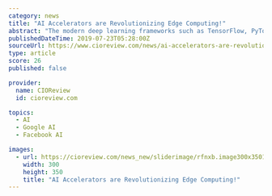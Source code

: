 ```yaml
---
category: news
title: "AI Accelerators are Revolutionizing Edge Computing!"
abstract: "The modern deep learning frameworks such as TensorFlow, PyTorch, Apache MXNet, and Microsoft CNTK leverage GPU capabilities to accelerate ML training. However, the capabilities of edge computing are limited when compared to data centers and public cloud ..."
publishedDateTime: 2019-07-23T05:28:00Z
sourceUrl: https://www.cioreview.com/news/ai-accelerators-are-revolutionizing-edge-computing-nid-29938-cid-175.html
type: article
score: 26
published: false

provider:
  name: CIOReview
  id: cioreview.com

topics:
  - AI
  - Google AI
  - Facebook AI

images:
  - url: https://cioreview.com/news_new/sliderimage/rfnxb.image300x35012356.jpg
    width: 300
    height: 350
    title: "AI Accelerators are Revolutionizing Edge Computing!"
---
```

